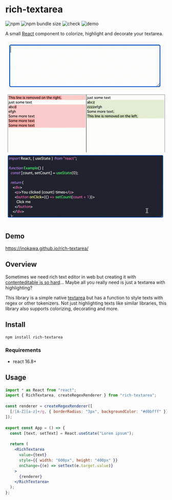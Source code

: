 # rich-textarea

![npm](https://img.shields.io/npm/v/rich-textarea) ![npm bundle size](https://img.shields.io/bundlephobia/minzip/rich-textarea)
![check](https://github.com/inokawa/rich-textarea/workflows/check/badge.svg) ![demo](https://github.com/inokawa/rich-textarea/workflows/demo/badge.svg)

A small [React](https://github.com/facebook/react) component to colorize, highlight and decorate your textarea.

<img src="./sample.gif" width="600px" />
<img src="./sample2.gif" width="600px" />
<img src="./sample3.gif" width="600px" />

## Demo

https://inokawa.github.io/rich-textarea/

## Overview

Sometimes we need rich text editor in web but creating it with [contenteditable is so hard](https://github.com/grammarly/contenteditable)... Maybe all you really need is just a textarea with highlighting?

This library is a simple native [textarea](https://developer.mozilla.org/en-US/docs/Web/HTML/Element/textarea) but has a function to style texts with regex or other tokenizers.
Not just highlighting texts like similar libraries, this library also supports colorizing, decorating and more.

## Install

```sh
npm install rich-textarea
```

### Requirements

- react 16.8+

## Usage

```jsx
import * as React from "react";
import { RichTextarea, createRegexRenderer } from "rich-textarea";

const renderer = createRegexRenderer([
  [/[A-Z][a-z]+/g, { borderRadius: "3px", backgroundColor: "#d0bfff" }],
]);

export const App = () => {
  const [text, setText] = React.useState("Lorem ipsum");

  return (
    <RichTextarea
      value={text}
      style={{ width: "600px", height: "400px" }}
      onChange={(e) => setText(e.target.value)}
    >
      {renderer}
    </RichTextarea>
  );
};
```
